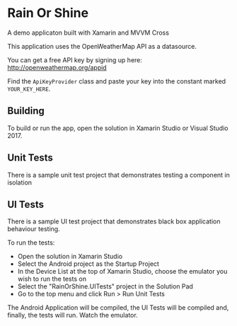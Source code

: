 
# Rain Or Shine

A demo applicaton built with Xamarin and MVVM Cross

This application uses the OpenWeatherMap API as a datasource.

You can get a free API key by signing up here:
http://openweathermap.org/appid

Find the `ApiKeyProvider` class and paste your key into the constant marked `YOUR_KEY_HERE`.

## Building

To build or run the app, open the solution in Xamarin Studio or Visual Studio 2017.

## Unit Tests

There is a sample unit test project that demonstrates testing a component in isolation

## UI Tests

There is a sample UI test project that demonstrates black box application behaviour testing.

To run the tests:

- Open the solution in Xamarin Studio
- Select the Android project as the Startup Project
- In the Device List at the top of Xamarin Studio, choose the emulator you wish to run the tests on
- Select the "RainOrShine.UITests" project in the Solution Pad
- Go to the top menu and click Run > Run Unit Tests

The Android Application will be compiled, the UI Tests will be compiled and, finally, the tests will run. Watch the emulator.